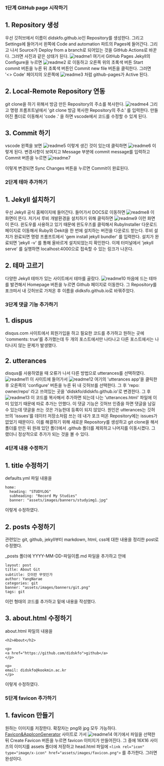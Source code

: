 ### 1단계 GitHub page 시작하기 

## 1. Repository 생성

우선 깃허브에서 이름이 didskfo.github.io인 Repository를 생성한다. 그리고 Settings에 들어가서 왼쪽에 Code and automation 파트의 Pages에 들어간다. 그리고 나서 Source가 Deploy from a branch로 되어있는 것을 GitHub Actions로 바꾼다. 그러면 사진과 같은 상태가 된다. 
![readme1](assets/images/readme/readme1.JPG)
여기서 GitHub Pages Jekyll의 Configure을 누르면 
![readme2](assets/images/readme/readme2.JPG)
로 이동하고 오른쪽 위의 초록색 버튼 Start commit 버튼을 누른 뒤 초록색 버튼인 Commit new file 버튼을 클릭한다. 
그러면 '<> Code' 페이지의 오른쪽에 
![readme3](assets/images/readme/readme3.JPG)
처럼 github-pages가 Active 된다. 

## 2. Local-Remote Repository 연동 

git clone을 하기 위해서 방금 만든 Repository의 주소를 복사한다. 
![readme4](assets/images/readme/readme4.JPG)
그리고 명령 프롬프트널에서 'git clone 방금 복사한 Repository의 주소' 를 입력한다. 
만들어진 폴더로 이동해서 'code .' 을 하면 vscode에서 코드를 수정할 수 있게 된다. 

## 3. Commit 하기 

vscode 왼쪽을 보면 
![readme5](assets/images/readme/readme5.JPG)
이렇게 생긴 것이 있는데 클릭하면 
![readme6](assets/images/readme/readme6.JPG)
이렇게 된다. 변경사항이 보여지고 Message 부분에 commit message를 입력하고 Commit 버튼을 누르면 
![readme7](assets/images/readme/readme7.JPG)

이렇게 변경되면 Sync Changes 버튼을 누르면 Commit이 완료된다. 

### 2단계 테마 추가하기 

## 1. Jekyll 설치하기

우선 Jekyll 공식 홈페이지에 들어간다. 들어가서 DOCS로 이동하면 
![readme8](assets/images/readme/readme8.JPG)
이 화면이 뜬다. 저기서 루비 개발환경을 설치하기 위해 클릭하면 
![readme9](assets/images/readme/readme9.JPG)
이런 화면이 뜬다. 윈도우를 사용하고 있기 때문에 윈도우즈를 클릭해서 RubyInstaller 다운로드 페이지로 이동해서 Ruby와 Dekit을 한 번에 설치하는 버전을 다운로드 받는다. 
루비 설치가 완료되면 명령 프롬프트에서 'gem install jekyll bundler' 를 입력한다. 설치가 완료되면 'jekyll -v' 를 통해 올바르게 설치되었는지 확인한다. 
이제 터미널에서 'jekyll serve' 를 실행하면 localhost:4000으로 접속할 수 있는 링크가 나온다. 

## 2. 테마 고르기 

다양한 Jekyll 테마가 있는 사이트에서 테마를 골랐다. 
![readme10](assets/images/readme/readme10.JPG)
마음에 드는 테마를 발견해서 Homepage 버튼을 누르면 Github 페이지로 이동한다. 그 Repository를 포크떠서 내 깃허브로 가져온 후 이름을 didksfo.github.io로 바꿔주었다.

### 3단계 댓글 기능 추가하기 

## 1. dispus

disqus.com 사이트에서 회원가입을 하고 필요한 코드를 추가하고 원하는 곳에 'comments: true'를 추가했는데 두 개의 포스트에서만 나타나고 다른 포스트에서는 나타나지 않는 문제가 발생했다.

## 2. utterances

disqus를 사용하였을 때 오류가 나서 다른 방법으로 utterances를 선택하였다. 
![readme11](assets/images/readme/readme11.JPG)
이 사이트에 들어가서 
![readme12](assets/images/readme/readme12.JPG)
여기의 'utterances app'을 클릭한 후 오른쪽의 'configure' 버튼을 누른 뒤 내 깃허브를 선택한다. 
그 후 'repo: owner/repo' 라고 쓰여있는 곳을 'didskfo/didskfo.github.io'로 변경한다. 그 후
![readme13](assets/images/readme/readme13.JPG)
이 코드를 복사해서 추가하면 되는데 나는 'utterances.html' 파일에 이미 있었기 때문에 따로 추가는 안했다. 
이 댓글 기능은 깃허브 인증을 하면 댓글을 남길 수 있는데 댓글을 쓰는 것은 가능한데 등록이 되지 않았다. 원인은 utterances는 깃허브의 'issues'를 데이터 저장소처럼 쓰는 데 
내가 포크 떠온 Repository에는 issues가 없었기 때문이다. 
이를 해결하기 위해 새로운 Repository를 생성하고 git clone을 해서 폴더를 만든 뒤 원래 있던 폴더에서 .github 폴더를 제외하고 나머지를 이동시켰다. 
그랬더니 정상적으로 추가가 되는 것을 볼 수 있다. 

### 4단계 내용 수정하기 

## 1. title 수정하기 

defaults.yml 파일 내용을 
```
home:
  heading: "STUDYLOG"
  subheading: "Record My Studies"
  banner: "assets/images/banners/studyimg1.jpg"
```
이렇게 수정하였다. 

## 2. posts 수정하기 

관련있는 git, github, jekyll부터 markdown, html, css에 대한 내용을 정리한 post로 수정했다. 

_posts 폴더에 YYYY-MM-DD-파일이름.md 파일을 추가하고 안에 
```
layout: post
title: About Git
subtitle: 깃이란 무엇인가
author: YangNarae
categories: git
banner: "assets/images/banners/git.png"
tags: git
```
이런 형태의 코드를 추가하고 밑에 내용을 작성했다. 

## 3. about.html 수정하기 

about.html 파일의 내용을 
```
<h2>About</h2>

<p>
<a href="https://github.com/didskfo">github</a>
</p>

<p>
email: didskfo@kookmin.ac.kr
</p>
```
이렇게 수정하였다. 

### 5단계 favicon 추가하기 

## 1. favicon 만들기 

원하는 이미지를 저장한다. 확장자는 png와 jpg 모두 가능하다.
[Favicon&AppIconGenerator](https://www.favicon-generator.org/) 사이트로 가서 
![readme14](assets/images/readme/readme14.JPG)
여기에서 파일을 선택한 뒤 Create Favicon 버튼을 누르면 favicon 이미지가 만들어진다. 그 중에 16X16 사이즈의 이미지를 assets 폴더에 저장하고 
head.html 파일에 ```<link rel="icon" type="image/x-icon" href="assets/images/favicon.png">``` 를 추가한다. 그러면 완성이다. 